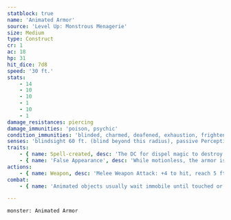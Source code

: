```yaml
---
statblock: true
name: 'Animated Armor'
source: 'Level Up: Monstrous Menagerie'
size: Medium
type: Construct
cr: 1
ac: 18
hp: 31
hit_dice: 7d8
speed: '30 ft.'
stats:
    - 14
    - 10
    - 10
    - 1
    - 10
    - 1
damage_resistances: piercing
damage_immunities: 'poison, psychic'
condition_immunities: 'blinded, charmed, deafened, exhaustion, frightened, paralyzed, petrified, poisoned'
senses: 'blindsight 60 ft. (blind beyond this radius), passive Perception 10'
traits:
    - { name: Spell-created, desc: 'The DC for dispel magic to destroy this creature is 19.' }
    - { name: 'False Appearance', desc: 'While motionless, the armor is indistinguishable from normal armor.' }
actions:
    - { name: Weapon, desc: 'Melee Weapon Attack: +4 to hit, reach 5 ft., one target. Hit: 7 (1d10 + 2) bludgeoning, piercing, or slashing damage, depending on weapon.' }
combat:
    - { name: 'Animated objects usually wait immobile until touched or approached, and then attack the closest creature', desc: 'Some follow more complicated routines. Animated objects follow the commands last given them by their creators and show no initiative.' }

---
```

```statblock
monster: Animated Armor
```
